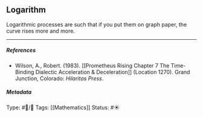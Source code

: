 ## Logarithm  # 

Logarithmic processes are such that if you put them on graph paper, the curve rises more and more.

___

##### References

- Wilson, A., Robert. (1983). [[Prometheus Rising Chapter 7 The Time-Binding Dialectic Acceleration & Deceleration]] (Location 1270). Grand Junction, Colorado: _Hilaritas Press_.

##### Metadata

Type: #🔵/🔵 
Tags: [[Mathematics]]
Status: #☀️ 